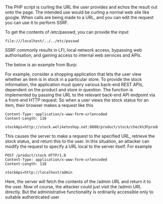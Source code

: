 The PHP script is curling the URL the user provides and echos the result out onto the page. The intended use would be curling a normal web site like google. When calls are being made to a URL, and you can edit the request you can use it to perform SSRF.

To get the contents of /etc/passwd, you can provide the input

```file:///localhost/../../etc/passwd```

SSRF commonly results in LFI, local network access, bypassing web authorisation, and gaining access to internal web services and APIs.

The below is an example from Burp:

For example, consider a shopping application that lets the user view whether an item is in stock in a particular store. To provide the stock information, the application must query various back-end REST APIs, dependent on the product and store in question. The function is implemented by passing the URL to the relevant back-end API endpoint via a front-end HTTP request. So when a user views the stock status for an item, their browser makes a request like this

```POST /product/stock HTTP/1.0
Content-Type: application/x-www-form-urlencoded
Content-Length: 118

stockApi=http://stock.weliketoshop.net:8080/product/stock/check%3FproductId%3D6%26storeId%3D1
```

This causes the server to make a request to the specified URL, retrieve the stock status, and return this to the user.
In this situation, an attacker can modify the request to specify a URL local to the server itself. For example
```
POST /product/stock HTTP/1.0
Content-Type: application/x-www-form-urlencoded
Content-Length: 118

stockApi=http://localhost/admin
```
Here, the server will fetch the contents of the /admin URL and return it to the user.
Now of course, the attacker could just visit the /admin URL directly. But the administrative functionality is ordinarily accessible only to suitable authenticated user

